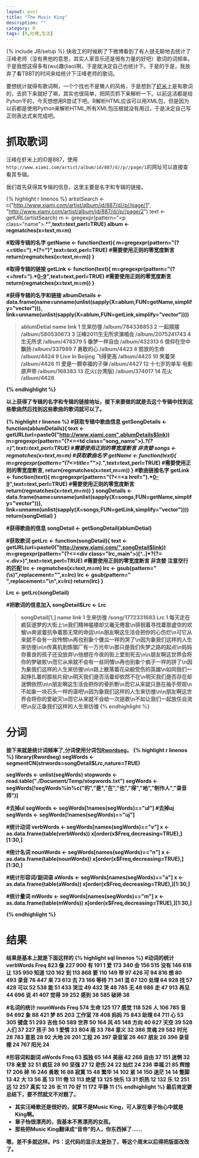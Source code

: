 ```yaml
---
layout: post
title: "The Music King"
description: ""
category: R
tags: [R,吐槽,生活]
---
```

{% include JB/setup %}
快收工的时候刷了下微博看到了有人很无聊地去统计了汪峰老师（没有黑他的意思，其实人家音乐还是很有力量的好吧）歌词的词频率。于是我想这得多有(wu)趣(liao)啊，于是就决定自己也统计下。于是的于是，我放弃了看TBBT的时间来给统计下汪峰老师的歌词。

要想统计就得有歌词啊，一个个找也不是懒人的风格，于是想到了[虾米](http://www.xiami.com/)上是有歌词的，去抓下来就好了嘛，其实也很简单，把网页抓下来解析一下。以前这活都是给Pyhon干的，今天想想用R尝试下吧。R解析HTML应该可以用XML包，但是因为以前都是使用Python来解析HTML,所有XML包压根就没有用过，于是决定自己写正则表达式来完成吧。


# 抓取歌词
汪峰在虾米上的ID是887，使用```http://www.xiami.com/artist/album/id/887/d//p//page/1```的网址可以直接查看其专辑。

我们首先获得其专辑的信息，这里主要是名字和专辑的链接。

{% highlight r linenos %}
artistSearch <- c("http://www.xiami.com/artist/album/id/887/d//p//page/1",
                  "http://www.xiami.com/artist/album/id/887/d//p//page/2")
text <- getURL(artistSearch)
m <- gregexpr(pattern="<p class=\"name\">.*<strong>",text=text,perl=TRUE)
album <- regmatches(x=text,m=m)

#取得专辑的名字
getName <- function(text){
m=gregexpr(pattern="(?<=title=\").*(?=\")",text=text,perl=TRUE) #需要使用正则的零宽度断言
return(regmatches(x=text,m=m))
}

#取得专辑的链接
getLink <- function(text){
m=gregexpr(pattern="(?<=href=\").*[0-9](?=\")",text=text,perl=TRUE) #需要使用正则的零宽度断言
return(regmatches(x=text,m=m))
}

#获得专辑的名字和链接
albumDetails <- data.frame(name=unname(unlist(sapply(X=ablum,FUN=getName,simplify="vector"))),
                          link=unname(unlist(sapply(X=ablum,FUN=getLink,simplify="vector"))))

> ablumDetial
                       name              link
					   1                  生来彷徨  /album/784338853
					   2                  一起摇摆  /album/580530673
					   3    汪峰2011生无所求演唱会 /album/2075241743
					   4                  生无所求     /album/478379
					   5              像梦一样自由     /album/432313
					   6            信仰在空中飘扬     /album/337989
					   7                  勇敢的心       /album/4423
					   8                怒放的生命       /album/4424
					   9  Live In Beijing 飞得更高       /album/4425
					   10                   笑着哭       /album/4426
					   11       爱是一颗幸福的子弹       /album/4427
					   12  十七岁的单车 电影原声带     /album/168383
					   13             花火(台湾版)     /album/374017
					   14                     花火       /album/4428

{% endhighlight %}

以上获得了专辑的名字和专辑的链接地址，接下来要做的就是去这个专辑中找到这些歌曲然后找到这些歌曲的歌词就可以了。

{% highlight r linenos %}
#获取专辑中歌曲信息
getSongDetails  <- function(ablumDetails){
text <- getURL(url=paste0("http://www.xiami.com",ablumDetails$link))
m=gregexpr(pattern="(?<=<td class=\"song_name\">).*?(?=</a>)",text=text,perl=TRUE) #需要使用正则的零宽度断言 非贪婪
songs <- regmatches(x=text,m=m)
#获取歌曲名字
getName <- function(text){
m=gregexpr(pattern="(?<=title=\"\">).*",text=text,perl=TRUE) #需要使用正则的零宽度断言,
return(regmatches(x=text,m=m))
}
#歌曲链接名字
getLink <- function(text){
m=gregexpr(pattern="(?<=<a href=\").*[0-9](?=\")",text=text,perl=TRUE) #需要使用正则的零宽度断言
return(regmatches(x=text,m=m))
}
songDetails <-  data.frame(name=unname(unlist(sapply(X=songs,FUN=getName,simplify="vector"))),
link=unname(unlist(sapply(X=songs,FUN=getLink,simplify="vector"))))
return(songDetial)
}

#获得歌曲的信息
songDetail <- getSongDetail(ablumDetial)


#获取歌词
getLrc <- function(songDetail){
text <- getURL(url=paste0("http://www.xiami.com/",songDetail$link))
m=gregexpr(pattern="(?<=<div class=\"lrc_main\">)[^..]*?(?=<.div>)",text=text,perl=TRUE) #需要使用正则的零宽度断言 非贪婪 注意空行的匹配
lrc <- regmatches(x=text,m=m)
lrc <- gsub(pattern="(\\s)",replacement="",x=lrc)
lrc <- gsub(pattern="<br/>",replacement="\n",x=lrc)
return(lrc)
}

Lrc <- getLrc(songDetail)

#把歌词的信息加入
songDetail$Lrc <- Lrc

> songDetail[1,]
      name             link
	  1 生来彷徨 /song/1772331683
	                                                                                                                                                                                                                                                                                                                                                                                                                                                                                                                                                                                                                                                                                                                                                                                             Lrc
																																																																																																																																																																																																 1 每天走在疯狂逐梦的大街上\n我们精神褴褛却又毫无倦意\n徘徊着寻找着那虚空的欢愉\n奔波着抗争着那无常的命运\n\n朋友啊这生活会把你的心伤烂\n可它从来就不会有一丝怜悯\n再也别象个傻瓜一样的哭了\n因为象我们这样的人生来彷徨\n\n传真机到炼钢厂有一万光年\n那只是我们失梦之路的起点\n妈妈你善良的孩子还没放弃\n他想在今夜的街上爱到死去\n\n朋友啊这世界会将你的梦破败\n而它从来就不会有一丝同情\n再也别象个疯子一样的拼了\n因为象我们这样的人生来彷徨\n\n路上散落着花朵般受伤的英雄\n如同我们一起挣扎着的那些片段\n明天我们是否活着却依然不在\n明天我们是否存在却迷惘依然\n\n朋友啊这生活会把你的骨折断\n而它从来就只是在袖手旁观\n不如象一块石头一样的滚吧\n因为象我们这样的人生来彷徨\n\n朋友啊这世界会将你的爱破灭\n而它从来就不会给一次拯救\n不如让我们一起放任自流吧\n反正象我们这样的人生来彷徨
{% endhighlight %}

# 分词

接下来就是统计词频率了,分词使用分词包[Rwordseg](http://jliblog.com/app/rwordseg)。
{% highlight r linenos %}
library(Rwordseg)
segWords <- segmentCN(strwords=songDetail$Lrc,nature=TRUE)

segWords <- unlist(segWords)
stopwords <- read.table("./Document/Temp/stopwords.txt")
segWords <- segWords[!segWords%in%c("的","是","在","也","得","地","制作人","录音师")]

#去掉ul
segWords <- segWords[!names(segWords)=="ul"]
#去掉uj
segWords <- segWords[!names(segWords)=="uj"]


#统计动词
verbWords <- segWords[names(segWords)=="v"]
x <- as.data.frame(table(verbWords))
x[order(x$Freq,decreasing=TRUE),][1:30,]

#统计名词
nounWords <- segWords[names(segWords)=="n"]
x <- as.data.frame(table(nounWords))
x[order(x$Freq,decreasing=TRUE),][1:30,]

#统计形容词/副词语
aWords <- segWords[names(segWords)=="a"]
x <- as.data.frame(table(aWords))
x[order(x$Freq,decreasing=TRUE),][1:30,]

#统计量词
mWords <- segWords[names(segWords)=="m"]
x <- as.data.frame(table(mWords))
x[order(x$Freq,decreasing=TRUE),][1:30,]

{% endhighlight %}

# 结果
结果是基本上就是下面这样的
{% highlight sql linenos %}
#动词的统计
   verbWords Freq
   823        像  227
   900        有  191
   1          爱  173
   340        会  156
   515      没有  146
   618        让  135
   950      知道  120
   162        到  113
   868        要  110
   149        带   97
   426        可   94
   816        想   80
   493      录音   76
   447        来   73
   613        去   73
   166      等待   71
   341        混   67
   120      处理   64
   928        找   57
   428      可以   52
   538        能   51
   433      哭泣   49
   432        哭   48
   785        无   48
   986        走   47
   913      再见   44
   696        说   41
   407      觉得   39
   252      感到   38
   585      破碎   38


#名词的统计
nounWords Freq
574      生命  125
177      感觉  118
526        人  106
785        音   94
692        象   88
421        梦   85
203    工作室   78
408      妈妈   75
843      助理   64
711        心   53
305      键盘   51
293      吉他   50
589      世界   50
164        风   45
148      方向   40
627      天空   39
528      人们   37
227      孩子   36
1        爱情   33
804        雨   33
784      意义   32
386      灵魂   29
582      时光   28
783      意思   28
92       大地   26
201      工程   26
397    录音室   26
467      朋友   26
396    录音棚   24
767      阳光   24

#形容词和副词
 aWords Freq
 63    孤独   65
 144   美丽   42
 268   自由   37
 151   迷惘   32
 178   亲爱   32
 51    疯狂   28
 90    坚强   27
 12    悲伤   24
 22    灿烂   24
 236   幸福   21
 85    辉煌   17
 206     碎   16
 246   勇敢   16
 88    寂寞   15
 48    繁华   14
 102     紧   14
 150   迷茫   14
 14    蹩脚   13
 42      大   13
 56      高   13
 111     倦   13
 113   绝望   13
 125   快乐   13
 31    炽热   12
 132     乐   12
 251     远   12
 257   真实   12
 26      长   11
 70      好   11
 172   平静   11
{% endhighlight %}
最后肯定要总结下，要不然就文不对题了。

+ 其实汪峰歌还是很好的，就算不是Music King，可人家在章子怡心中就是King啊。
+ 章子怡很漂亮的，我基本不黑漂亮的女孩。
+ 那些把Music King翻译成“音帝”的人，你东西掉了……

嗯，差不多就这样。PS：这代码的显示太差劲了，等这个周末以后得把版面改改了。
